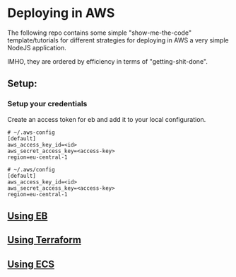 # Deploying in AWS

The following repo contains some simple "show-me-the-code" template/tutorials for
different strategies for deploying in AWS a very simple NodeJS application.

IMHO, they are ordered by efficiency in terms of "getting-shit-done".

## Setup:

### Setup your credentials

Create an access token for eb and add it to your local configuration.

```
# ~/.aws-config
[default]
aws_access_key_id=<id>
aws_secret_access_key=<access-key>
region=eu-central-1
```

```
# ~/.aws/config
[default]
aws_access_key_id=<id>
aws_secret_access_key=<access-key>
region=eu-central-1
```

## <a href="https://github.com/diegoeche/aws_deployments/tree/master/EB">Using EB</a>

## <a href="https://github.com/diegoeche/aws_deployments/tree/master/Terraform">Using Terraform</a>

## <a href="https://github.com/diegoeche/aws_deployments/tree/master/ECS">Using ECS</a>

